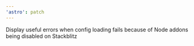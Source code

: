 ```yaml
---
'astro': patch
---
```


Display useful errors when config loading fails because of Node addons being disabled on Stackblitz
